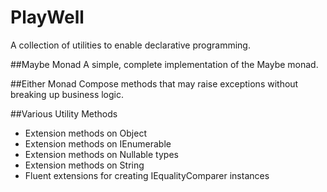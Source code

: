 # PlayWell
A collection of utilities to enable declarative programming.

##Maybe Monad
A simple, complete implementation of the Maybe monad.

##Either Monad
Compose methods that may raise exceptions without breaking up business logic.

##Various Utility Methods
- Extension methods on Object
- Extension methods on IEnumerable
- Extension methods on Nullable types
- Extension methods on String
- Fluent extensions for creating IEqualityComparer instances
